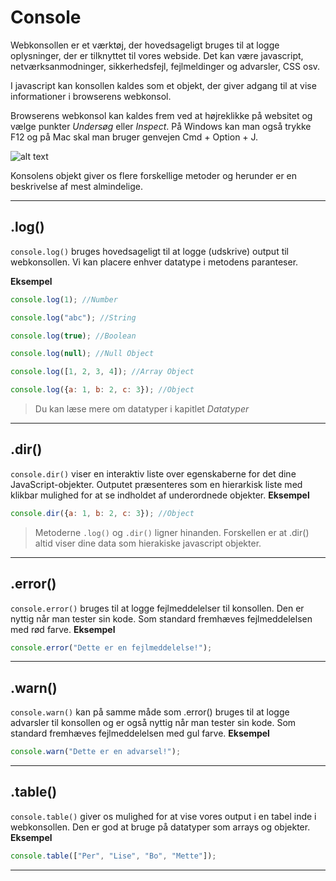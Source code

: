 # Console
Webkonsollen er et værktøj, der hovedsageligt bruges til at logge oplysninger, der er tilknyttet til vores webside. Det kan være javascript, netværksanmodninger, sikkerhedsfejl, fejlmeldinger og advarsler, CSS osv. 

I javascript kan konsollen kaldes som et objekt, der giver adgang til at vise informationer i browserens webkonsol. 

Browserens webkonsol kan kaldes frem ved at højreklikke på websitet og vælge punkter *Undersøg* eller *Inspect*. På Windows kan man også trykke F12 og på Mac skal man bruger genvejen Cmd + Option + J.

![alt text](https://github.com/Webudvikler-TechCollege/JS-Intro2020/blob/master/public/docs/images/console.png "Browserens webkonsol")

Konsolens objekt giver os flere forskellige metoder og herunder er en beskrivelse af mest almindelige.
___
## .log()

`console.log()` bruges hovedsageligt til at logge (udskrive) output til webkonsollen. Vi kan placere enhver datatype i metodens paranteser.

**Eksempel**
```js
console.log(1); //Number

console.log("abc"); //String

console.log(true); //Boolean

console.log(null); //Null Object

console.log([1, 2, 3, 4]); //Array Object

console.log({a: 1, b: 2, c: 3}); //Object
```
> Du kan læse mere om datatyper i kapitlet *Datatyper*
___
## .dir()

`console.dir()` viser en interaktiv liste over egenskaberne for det dine JavaScript-objekter. Outputet præsenteres som en hierarkisk liste med klikbar mulighed for at se indholdet af underordnede objekter.
**Eksempel**
```js
console.dir({a: 1, b: 2, c: 3}); //Object
```
> Metoderne `.log()` og `.dir()` ligner hinanden. Forskellen er at .dir() altid viser dine data som hierakiske javascript objekter. 
___
## .error()

`console.error()` bruges til at logge fejlmeddelelser til konsollen. Den er nyttig når man tester sin kode. Som standard fremhæves fejlmeddelelsen med rød farve.
**Eksempel**
```js
console.error("Dette er en fejlmeddelelse!"); 
```
___
## .warn()

`console.warn()` kan på samme måde som .error() bruges til at logge advarsler til konsollen og er også nyttig når man tester sin kode. Som standard fremhæves fejlmeddelelsen med gul farve.
**Eksempel**
```js
console.warn("Dette er en advarsel!"); 
```
___
## .table()

`console.table()` giver os mulighed for at vise vores output i en tabel inde i webkonsollen. Den er god at bruge på datatyper som arrays og objekter.
**Eksempel**
```js
console.table(["Per", "Lise", "Bo", "Mette"]); 
```
___